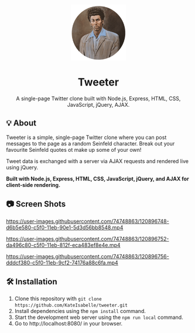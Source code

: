 <div align="center">

<img src="public/images/profile-pic-circular.png" alt="Kramer from Seinfeld" width="150px" style="">

# Tweeter

A single-page Twitter clone built with Node.js, Express, HTML, CSS, JavaScript, jQuery, AJAX.

</div>

## 💡 About 

Tweeter is a simple, single-page Twitter clone where you can post messages to the page as a random Seinfeld character. Break out your favourite Seinfeld quotes ot make up some of your own! 

Tweet data is exchanged with a server via AJAX requests and rendered live using jQuery.

**Built with Node.js, Express, HTML, CSS, JavaScript, jQuery, and AJAX for client-side rendering.**

## 📷 Screen Shots

https://user-images.githubusercontent.com/74748863/120896748-d6b5e580-c5f0-11eb-90e1-5d3d56bb8548.mp4


https://user-images.githubusercontent.com/74748863/120896752-da496c80-c5f0-11eb-812f-eca483ef8e4e.mp4


https://user-images.githubusercontent.com/74748863/120896756-dddcf380-c5f0-11eb-9cf2-74176a88c6fa.mp4

## 🛠 Installation

1. Clone this repository with `git clone https://github.com/KateIsabelle/tweeter.git`
2. Install dependencies using the `npm install` command.
3. Start the development web server using the `npm run local` command.
4. Go to http://localhost:8080/ in your browser.




